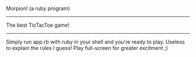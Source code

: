 Morpion! 
(a ruby program)

________


The best TicTacToe game!

________


Simply run app.rb with ruby in your shell and you're ready to play.
Useless to explain the rules I guess!
Play full-screen for greater excitment ;)